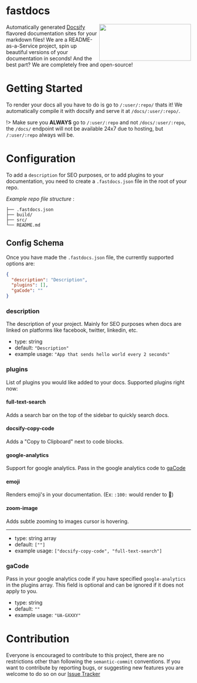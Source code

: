 # fastdocs

<a href="https://fastdocs.io">
<img align="right" height="100" width="250" src="https://user-images.githubusercontent.com/33047045/91181192-3f5d5280-e6ae-11ea-8ce6-0b00d8e776f6.png"></a>
<p>
Automatically generated <a href="https://docsify.js.org/#/"> Docsify </a> flavored documentation sites for your markdown files! We are a README-as-a-Service project, spin up beautiful versions of your documentation in seconds! And the best part? We are completely free and open-source!
</p>
</img>

# Getting Started

To render your docs all you have to do is go to `/:user/:repo/` thats it! We automatically compile it with docsify and serve it at `/docs/:user/:repo/`.

!> Make sure you **ALWAYS** go to `/:user/:repo` and not `/docs/:user/:repo`, the `/docs/` endpoint will not be available 24x7 due to hosting, but `/:user/:repo` always will be.

# Configuration

To add a `description` for SEO purposes, or to add plugins to your documentation, you need to create a `.fastdocs.json` file in the root of your repo.

_Example repo file structure_ :

```text
├── .fastdocs.json
├── build/
├── src/
└── README.md
```

## Config Schema

Once you have made the `.fastdocs.json` file, the currently supported options are:

```json
{
  "description": "Description",
  "plugins": [],
  "gaCode": ""
}
```

### description

The description of your project. Mainly for SEO purposes when docs are linked on platforms like facebook, twitter, linkedin, etc.

- type: string
- default: `"Description"`
- example usage: `"App that sends hello world every 2 seconds"`

### plugins

List of plugins you would like added to your docs. Supported plugins right now:

#### full-text-search

Adds a search bar on the top of the sidebar to quickly search docs.

#### docsify-copy-code

Adds a "Copy to Clipboard" next to code blocks.

#### google-analytics

Support for google analytics. Pass in the google analytics code to [gaCode](#gaCode)

#### emoji

Renders emoji's in your documentation. (Ex: `:100:` would render to :100:)

#### zoom-image

Adds subtle zooming to images cursor is hovering.

---

- type: string array
- default: `[""]`
- example usage: `["docsify-copy-code", "full-text-search"]`

### gaCode

Pass in your google analytics code if you have specified `google-analytics` in the plugins array. This field is optional and can be ignored if it does not apply to you.

- type: string
- default: `""`
- example usage: `"UA-GXXXY"`

# Contribution

Everyone is encouraged to contribute to this project, there are no restrictions other than following the `semantic-commit` conventions. If you want to contribute by reporting bugs, or suggesting new features you are welcome to do so on our [Issue Tracker](https://github.com/MLH-Fellowship/docsify-up/issues)
